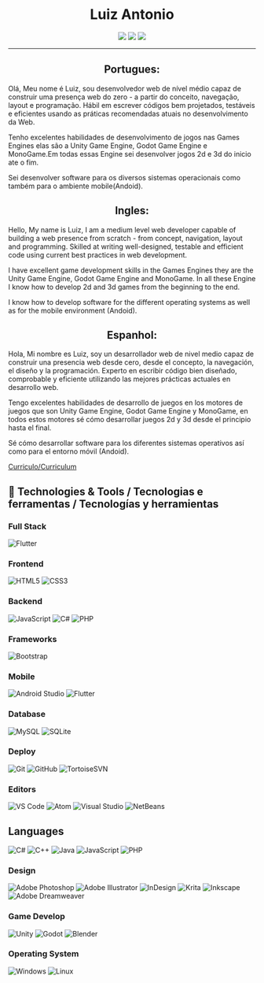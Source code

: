 <!--
**LuizAntonioPereira/LuizAntonioPereira** is a ✨ _special_ ✨ repository because its `README.md` (this file) appears on your GitHub profile.
-->
<h1 align="center">Luiz Antonio</h1>
<!--
<p align="center">
  <img width="150px" src="https://www.cristianoprogramador.com/img/Cristiano(logo)%20Sem%20Texto.png"/>
</p>-->

<p align="center">
    <a href="https://www.linkedin.com/in/luiz-antonio-0a1774144"><img src="https://img.shields.io/badge/-Instagram-FFFFFF?style=flat&logo=instagram"/></a> 
  <a href="https://dragaogames.herokuapp.com/"><img src="https://img.shields.io/badge/-Site-blue?style=flat&logo=internet-explorer"/></a>   
  <a href="mailto:luiz.antonio.dragao@gmail.com"><img src="https://img.shields.io/badge/-Gmail-FFFFFF?style=flat&logo=gmail"/></a> 
</p>
<hr/>

<p align="center">
  <h2 align="center">Portugues:</h2>  
  
  Olá, Meu nome é Luiz, sou desenvolvedor web de nível médio capaz de construir uma presença web do zero - a partir do conceito, navegação, layout e programação. Hábil em escrever códigos bem projetados, testáveis e eficientes usando as práticas recomendadas atuais no desenvolvimento da Web.

Tenho excelentes habilidades de desenvolvimento de jogos nas Games Engines elas são a Unity Game Engine, Godot Game Engine e MonoGame.Em todas essas Engine sei desenvolver jogos 2d e 3d do inicio ate o fim.

Sei desenvolver software para os diversos sistemas operacionais como também para o ambiente mobile(Andoid).


<h2 align="center">Ingles:</h2>


Hello, My name is Luiz, I am a medium level web developer capable of building a web presence from scratch - from concept, navigation, layout and programming. Skilled at writing well-designed, testable and efficient code using current best practices in web development.

I have excellent game development skills in the Games Engines they are the Unity Game Engine, Godot Game Engine and MonoGame. In all these Engine I know how to develop 2d and 3d games from the beginning to the end.

I know how to develop software for the different operating systems as well as for the mobile environment (Andoid).


<h2 align="center">Espanhol:</h2>


Hola, Mi nombre es Luiz, soy un desarrollador web de nivel medio capaz de construir una presencia web desde cero, desde el concepto, la navegación, el diseño y la programación. Experto en escribir código bien diseñado, comprobable y eficiente utilizando las mejores prácticas actuales en desarrollo web.

Tengo excelentes habilidades de desarrollo de juegos en los motores de juegos que son Unity Game Engine, Godot Game Engine y MonoGame, en todos estos motores sé cómo desarrollar juegos 2d y 3d desde el principio hasta el final.

Sé cómo desarrollar software para los diferentes sistemas operativos así como para el entorno móvil (Andoid).
</p>

[Curriculo/Curriculum](https://github.com/LuizAntonioPereira/LuizAntonioPereira/blob/main/LUIZ%20ANTONIO%20NUNES%20PEREIRA_TI2.pdf)

## 🔧 Technologies & Tools / Tecnologias e ferramentas / Tecnologías y herramientas

### Full Stack

![Flutter](https://img.shields.io/badge/-Flutter-003B57?style=flat&logo=flutter)

### Frontend

![HTML5](https://img.shields.io/badge/-HTML5-%23E44D27?style=flat-&logo=html5&logoColor=ffffff)
![CSS3](https://img.shields.io/badge/-CSS3-%231572B6?style=flat-&logo=css3)

### Backend

![JavaScript](https://img.shields.io/badge/-JavaScript-003B57?style=flat&logo=javascript)
![C#](https://img.shields.io/badge/-CSharp-239120?style=flat&logo=c-sharp)
![PHP](https://img.shields.io/badge/-PHP-blue?style=flat&logo=php&logoColor=ffffff)

### Frameworks

![Bootstrap](https://img.shields.io/badge/-Bootstrap-563D7C?style=flat&logo=bootstrap&logoColor=white)

### Mobile

![Android Studio](https://img.shields.io/badge/-Android%20Studio-4A154B?style=flat&logo=android-studio)
![Flutter](https://img.shields.io/badge/-Flutter-003B57?style=flat&logo=flutter)

### Database

![MySQL](https://img.shields.io/badge/-MySQL-003B57?style=flat&logo=mysql&logoColor=FFFFFF)
![SQLite](https://img.shields.io/badge/-SQLite-003B57?style=flat&logo=SQLite)
<!--![MongoDB](https://img.shields.io/badge/-MongoDB-black?style=flat-square&logo=mongodb)-->

### Deploy

![Git](https://img.shields.io/badge/-Git-003B57?style=flat-&logo=git)
![GitHub](https://img.shields.io/badge/-GitHub-003B57?style=flat&logo=github)
![TortoiseSVN](https://img.shields.io/badge/-Tortoise-003B57?style=flat&logo=subversion)

### Editors

![VS Code](http://img.shields.io/badge/-VS%20Code-007ACC?style=flat-square&logo=visual-studio-code)
![Atom](https://img.shields.io/badge/-Atom%20Studio-66595C?style=flat&logo=atom)
![Visual Studio](http://img.shields.io/badge/-Visual%20Studio-007ACC?style=flat-square&logo=visual-studio)
![NetBeans](https://img.shields.io/badge/-NetBeans-1B6AC6?style=flat&logo=apache-netbeans-ide)

## Languages

![C#](https://img.shields.io/badge/-CSharp-239120?style=flat&logo=c-sharp)
![C++](https://img.shields.io/badge/-C++-black?style=flat&logo=C%2B%2B&logoColor=00599C)
![Java](https://img.shields.io/badge/-Java-007396?style=flat&logo=java)
![JavaScript](https://img.shields.io/badge/-JavaScript-66595C?style=flat&logo=javascript)
![PHP](https://img.shields.io/badge/-PHP-blue?style=flat&logo=php&logoColor=ffffff)

### Design

![Adobe Photoshop](http://img.shields.io/badge/-Abode%20Photoshop-003B57?style=flat-square&logo=adobe-photoshop&logoColor=ffffff)
![Adobe Illustrator](http://img.shields.io/badge/-Abode%20Illustrator-003B57?style=flat-square&logo=adobe-illustrator&logoColor=ffffff)
![InDesign](https://img.shields.io/badge/-InDesign-003B57?style=flat&logo=adobe-indesign)
![Krita](https://img.shields.io/badge/-Krita-003B57?style=flat&logo=krita)
![Inkscape](https://img.shields.io/badge/-Inkscape-003B57?style=flat&logo=inkscape)
![Adobe Dreamweaver](https://img.shields.io/badge/-Adobe%20Dreamweaver-003B57?style=flat&logo=adobe-dreamweaver)

### Game Develop

![Unity](https://img.shields.io/badge/-Unity-4A154B?style=flat&logo=unity)
![Godot](https://img.shields.io/badge/-Godot%20Engine-FFFFFF?style=flat&logo=godot-engine)
![Blender](https://img.shields.io/badge/-Blender-4A154B?style=flat&logo=blender)

### Operating System 

![Windows](https://img.shields.io/badge/-Windows10-007ACC?style=flat&logo=windows)
![Linux](https://img.shields.io/badge/-Ubuntu-FFFFFF?style=flat&logo=ubuntu)

<!--
**I Mostly Code in Vue** 

```text
Vue                      10 repos            ██████░░░░░░░░░░░░░░░░░░░   25.0% 
Java                     7 repos             ████░░░░░░░░░░░░░░░░░░░░░   17.5% 
JavaScript               7 repos             ████░░░░░░░░░░░░░░░░░░░░░   17.5% 
Dart                     4 repos             ██░░░░░░░░░░░░░░░░░░░░░░░   10.0% 
PHP                      3 repos             ██░░░░░░░░░░░░░░░░░░░░░░░   7.5%

```
-->


